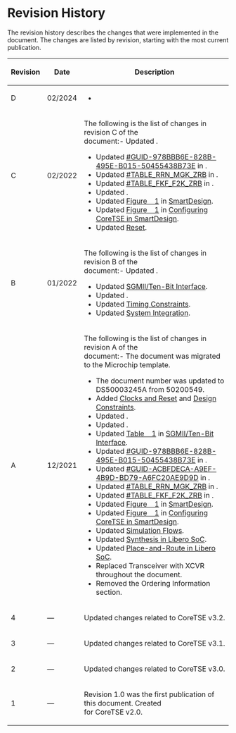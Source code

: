 # Revision History

The revision history describes the changes that were implemented in the document. The changes are listed by revision, starting with the most current publication.

<table id="TABLE_WRF_MTK_ZRB"><thead><tr><th>

Revision

</th><th>

Date

</th><th>

Description

</th></tr></thead><tbody><tr><td>

D

</td><td>

02/2024

</td><td>

-

</td></tr><tr><td>

C

</td><td>

02/2022

</td><td>

The following is the list of changes in revision C of the<br /> document:-   Updated []().
-   Updated [\#GUID-978BBB6E-828B-495E-B015-50455438B73E](#GUID-978BBB6E-828B-495E-B015-50455438B73E) in []().
-   Updated [\#TABLE\_RRN\_MGK\_ZRB](#TABLE_RRN_MGK_ZRB) in []().
-   Updated [\#TABLE\_FKF\_F2K\_ZRB](#TABLE_FKF_F2K_ZRB) in []().
-   Updated []().
-   Updated [Figure   1](GUID-1EE29317-4286-4EF7-8558-17904F8EF9B7.md#_REF461553330) in [SmartDesign](GUID-1EE29317-4286-4EF7-8558-17904F8EF9B7.md).
-   Updated [Figure   1](GUID-36BA0FE0-BF48-405D-97B6-8B08408B9F15.md#_REF474254028) in [Configuring CoreTSE in SmartDesign](GUID-36BA0FE0-BF48-405D-97B6-8B08408B9F15.md).
-   Updated [Reset](GUID-CE2FC941-FF1B-4A3B-A715-FF2141A929DA.md).

</td></tr><tr><td>

B

</td><td>

01/2022

</td><td>

The following is the list of changes in revision B of the<br /> document:-   Updated []().
-   Updated [SGMII/Ten-Bit Interface](GUID-012197AB-8C22-4683-BC4A-A6EB24363458.md).
-   Updated []().
-   Updated [Timing Constraints](GUID-22D43A88-19CC-450E-B70A-76C91023016C.md).
-   Updated [System Integration](GUID-8877C89D-938A-4564-BD69-87D6C94BC599.md).

</td></tr><tr><td>

A

</td><td>

12/2021

</td><td>

The following is the list of changes in revision A of the<br /> document:-   The document was migrated to the Microchip template.
-   The document number was updated to DS50003245A from 50200549.
-   Added [Clocks and Reset](GUID-298765A9-55A5-4A53-81AB-27396F45D25E.md) and [Design Constraints](GUID-AFB2B238-81A2-4ACF-83FC-BFDE802A227F.md).
-   Updated []().
-   Updated []().
-   Updated [Table   1](GUID-012197AB-8C22-4683-BC4A-A6EB24363458.md#_REF474251994) in [SGMII/Ten-Bit Interface](GUID-012197AB-8C22-4683-BC4A-A6EB24363458.md).
-   Updated [\#GUID-978BBB6E-828B-495E-B015-50455438B73E](#GUID-978BBB6E-828B-495E-B015-50455438B73E) in []().
-   Updated [\#GUID-ACBFDECA-A9EF-4B9D-BD79-A6FC20AE9D9D](#GUID-ACBFDECA-A9EF-4B9D-BD79-A6FC20AE9D9D) in []().
-   Updated [\#TABLE\_RRN\_MGK\_ZRB](#TABLE_RRN_MGK_ZRB) in []().
-   Updated [\#TABLE\_FKF\_F2K\_ZRB](#TABLE_FKF_F2K_ZRB) in []().
-   Updated [Figure   1](GUID-1EE29317-4286-4EF7-8558-17904F8EF9B7.md#_REF461553330) in [SmartDesign](GUID-1EE29317-4286-4EF7-8558-17904F8EF9B7.md).
-   Updated [Figure   1](GUID-36BA0FE0-BF48-405D-97B6-8B08408B9F15.md#_REF474254028) in [Configuring CoreTSE in SmartDesign](GUID-36BA0FE0-BF48-405D-97B6-8B08408B9F15.md).
-   Updated [Simulation Flows](GUID-70D48D56-0880-4411-8351-935364F8025A.md).
-   Updated [Synthesis in Libero SoC](GUID-5F98EBB4-BBE1-4285-A81A-99D4900D32C1.md).
-   Updated [Place-and-Route in Libero SoC](GUID-78B9B8F6-6329-4E9E-97B7-6011C650F40A.md).
-   Replaced Transceiver with XCVR throughout the document.
-   Removed the Ordering Information section.

</td></tr><tr><td>

4

</td><td>

—

</td><td>

Updated changes related to CoreTSE v3.2.

</td></tr><tr><td>

3

</td><td>

—

</td><td>

Updated changes related to CoreTSE v3.1.

</td></tr><tr><td>

2

</td><td>

—

</td><td>

Updated changes related to CoreTSE v3.0.

</td></tr><tr><td>

1

</td><td>

—

</td><td>

Revision 1.0 was the first publication of this document. Created<br /> for CoreTSE v2.0.

</td></tr></tbody>
</table>